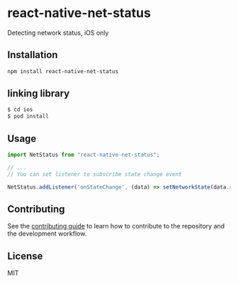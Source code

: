 # react-native-net-status

Detecting network status, iOS only

## Installation

```sh
npm install react-native-net-status
```

## linking library
```sh
$ cd ios
$ pod install
```

## Usage

```js
import NetStatus from "react-native-net-status";

// ...
// You can set listener to subscribe state change event

NetStatus.addListener('onStateChange', (data) => setNetworkState(data.state));
```

## Contributing

See the [contributing guide](CONTRIBUTING.md) to learn how to contribute to the repository and the development workflow.

## License

MIT

